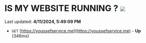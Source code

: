 # IS MY WEBSITE RUNNING ? [![](https://img.shields.io/static/v1?label=Sponsor&message=%E2%9D%A4&logo=GitHub&color=%23fe8e86)](https://github.com/sponsors/<username>)

Last updated: **4/11/2024, 5:49:09 PM**

- `GET` [https://youssefservice.me](https://youssefservice.me) - **Up** (346ms)
